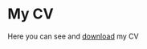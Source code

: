 # My CV


Here you can see and [download](https://raw.githubusercontent.com/GianmarcoAndreana/gianmarcoandreana.github.io/main/Gianmarco_Andreana_CV.pdf) my CV


<object data="https://github.com/GianmarcoAndreana/gianmarcoandreana.github.io/files/7741571/Gianmarco_Andreana_CV.pdf" type="application/pdf" width="700px" height="700px">
    <embed src="https://github.com/GianmarcoAndreana/gianmarcoandreana.github.io/files/7741571/Gianmarco_Andreana_CV.pdf">
    </embed>
</object>

